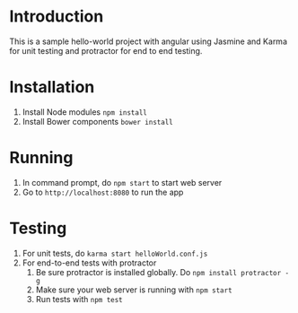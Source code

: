 # Introduction

This is a sample hello-world project with angular using Jasmine and Karma for unit testing and protractor for end to end testing.

# Installation

1. Install Node modules `npm install`
2. Install Bower components `bower install`

# Running

1. In command prompt, do `npm start` to start web server
2. Go to `http://localhost:8080` to run the app

# Testing

1. For unit tests, do `karma start helloWorld.conf.js`
2. For end-to-end tests with protractor
    1. Be sure protractor is installed globally. Do `npm install protractor -g`
    2. Make sure your web server is running with `npm start`
    3. Run tests with `npm test`
